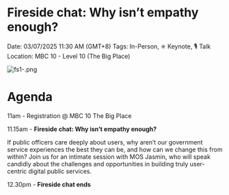 # Fireside chat: Why isn’t empathy enough?

Date: 03/07/2025 11:30 AM (GMT+8)
Tags: In-Person, ✳️ Keynote, 🎙️ Talk
Location: MBC 10 - Level 10 (The Big Place)

![fs1-.png](Fireside%20chat%20Why%20isn%E2%80%99t%20empathy%20enough%202189181c6cdb802e968ce4a13add61b0/fs1-.png)

# **Agenda**

11am - Registration @ MBC 10 The Big Place

11.15am - **Fireside chat: Why isn’t empathy enough?**

If public officers care deeply about users, why aren’t our government service experiences the best they can be, and how can we change this from within? Join us for an intimate session with MOS Jasmin, who will speak candidly about the challenges and opportunities in building truly user-centric digital public services.

12.30pm - **Fireside chat ends**